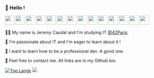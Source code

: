 ### 👋  Hello !
<p float="left">
  <img src="https://github.githubassets.com/images/modules/logos_page/GitHub-Mark.png" width="30px" height="30px" />
  <img src="https://ublu.fr/wp-content/uploads/2018/04/Logo-42.png" width="30px" height="30px" />
  <img src="https://upload.wikimedia.org/wikipedia/commons/thumb/1/18/C_Programming_Language.svg/1200px-C_Programming_Language.svg.png" width="30px" height="30px">
  <img src="https://upload.wikimedia.org/wikipedia/commons/thumb/1/18/ISO_C%2B%2B_Logo.svg/1200px-ISO_C%2B%2B_Logo.svg.png" width="30px" height="30px">
  <img src="https://cdn.iconscout.com/icon/free/png-512/typescript-1174965.png" width="30px" height="30px">
  <img src="https://user-images.githubusercontent.com/8083855/30329899-bffb884c-97e4-11e7-8b93-f8e4bed7338a.png" width="30px" height="30px">
  <img src="https://upload.wikimedia.org/wikipedia/commons/thumb/9/9a/Visual_Studio_Code_1.35_icon.svg/1024px-Visual_Studio_Code_1.35_icon.svg.png" width="30px" height="30px">
  <img src="https://upload.wikimedia.org/wikipedia/commons/thumb/1/18/ISO_C%2B%2B_Logo.svg/1200px-ISO_C%2B%2B_Logo.svg.png" width="30px" height="30px">
  <img src="https://defkey.com/content/images/program/tmux-2019-10-24_12-24-21-icon-resized.png" width="30px" height="30px">
  <img src="https://seeklogo.com/images/D/discord-icon-new-2021-logo-09772BF096-seeklogo.com.png" width="30px" height="30px">
  <img src="https://cdn.iconscout.com/icon/free/png-512/vue-282497.png" width="30px" height="30px">
  <img src="https://pbs.twimg.com/profile_images/1364407680488468481/aXfhJRe6_400x400.jpg" width="30px" height="30px">
  <img src="https://cdn.icon-icons.com/icons2/2108/PNG/512/raspberry_pi_icon_130847.png" width="30px" height="30px">
  <img src="https://cdn.icon-icons.com/icons2/1508/PNG/512/python_104451.png" width="30px" height="30px">
</p>

🙋‍♂️ My name is Jeremy Caudal and I'm studying IT [@42Paris](42.fr).

🌱 I'm passionate about IT and I'm eager to learn about it !

📘 I want to learn how to be a professional dev. A good one.

💬 Feel free to contact me. All links are in my Github bio.

[![Top Langs](https://github-readme-stats.vercel.app/api/top-langs/?username=lobbyra&layout=compact)](https://github.com/anuraghazra/github-readme-stats)
![](https://komarev.com/ghpvc/?username=lobbyra)
